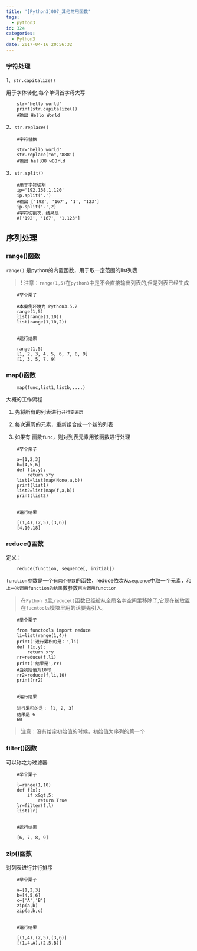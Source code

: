```yaml
---
title: '[Python3]007_其他常用函数'
tags:
  - python3
id: 324
categories:
  - Python3
date: 2017-04-16 20:56:32
---
```


### 字符处理

1、`str.capitalize()`

用于字体转化,每个单词首字母大写

```
    str="hello world"
    print(str.capitalize())
    #输出 Hello World
```

2、`str.replace()`

```
	#字符替换

    str="hello world"
    str.replace("o",'888')
    #输出 hell88 w88rld
```


3、`str.split()`

```
	#用于字符切割
    ip='192.168.1.120'
    ip.split('.')
    #输出 ['192', '167', '1', '123']
    ip.split('.',2) 
    #字符切割次，结果是
    #['192', '167', '1.123']
```

## 序列处理

### range()函数

`range()` 是python的内置函数，用于取一定范围的list列表

> ! 注意：`range(1,5)`在`python3`中是不会直接输出列表的,但是列表已经生成

```
    #举个栗子

    #本案例环境为 Python3.5.2
    range(1,5)
    list(range(1,10))
    list(range(1,10,2))
     

    #运行结果

    range(1,5)
    [1, 2, 3, 4, 5, 6, 7, 8, 9]
    [1, 3, 5, 7, 9]
```

### map()函数

```
    map(func,list1,listb,....)
```

大概的工作流程

1. 先将所有的列表进行`并行变遍历`

2. 每次遍历的元素，重新组合成一个新的列表

3. 如果有 函数`func`，则对列表元素用该函数进行处理


```
    #举个栗子

    a=[1,2,3]
    b=[4,5,6]
    def f(x,y):
        return x*y
    list1=list(map(None,a,b))
    print(list1)
    list2=list(map(f,a,b))
    print(list2)
     

    #运行结果

    [(1,4),(2,5),(3,6)]
    [4,10,18]
```
   

### reduce()函数
定义：
```
    reduce(function, sequence[, initial])
```

`function`参数是一个有`两个参数`的函数，reduce依次从`sequence`中取一个元素，和`上一次调用function的结果`做参数`再次调用function`

> 在`Python 3`里,`reduce()`函数已经被从全局名字空间里移除了,它现在被放置在`fucntools`模块里用的话要先引入。

```
    #举个栗子

    from functools import reduce
    li=list(range(1,4))
    print('进行累积的是：',li)
    def f(x,y):
        return x*y
    rr=reduce(f,li)
    print('结果是',rr)
    #当初始值为10时 
    rr2=reduce(f,li,10)
    print(rr2)
     

    #运行结果

    进行累积的是： [1, 2, 3]
    结果是 6
    60
```
  
> 注意：没有给定初始值的时候，初始值为序列的第一个

### filter()函数

可以称之为过滤器

```
    #举个栗子

    l=range(1,10)
    def f(x):
        if x&gt;5:
            return True
    lr=filter(f,l)
    list(lr)
     

    #运行结果

    [6, 7, 8, 9]

```

### zip()函数

对列表进行并行排序

```
    #举个栗子

    a=[1,2,3]
    b=[4,5,6]
    c=['A','B']
    zip(a,b)
    zip(a,b,c)
     

    #运行结果

    [(1,4),(2,5),(3,6)]
    [(1,4,A),(2,5,B)]
```